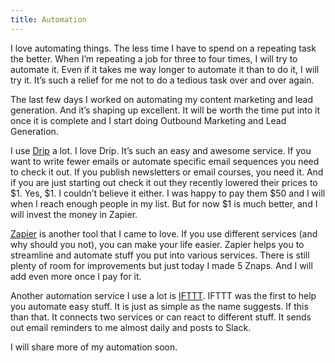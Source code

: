```yaml
---
title: Automation
---
```

I love automating things. The less time I have to spend on a repeating task the better. When I’m repeating a job for three to four times, I will try to automate it. Even if it takes me way longer to automate it than to do it, I will try it. It’s such a relief for me not to do a tedious task over and over again.

The last few days I worked on automating my content marketing and lead generation. And it’s shaping up excellent. It will be worth the time put into it once it is complete and I start doing Outbound Marketing and Lead Generation.

I use [Drip](https://getdrip.com) a lot. I love Drip. It’s such an easy and awesome service. If you want to write fewer emails or automate specific email sequences you need to check it out. If you publish newsletters or email courses, you need it.
And if you are just starting out check it out they recently lowered their prices to $1. Yes, $1. I couldn’t believe it either. I was happy to pay them $50 and I will when I reach enough people in my list. But for now $1 is much better, and I will invest the money in Zapier. 

[Zapier](https://zapier.com) is another tool that I came to love. If you use different services (and why should you not), you can make your life easier. Zapier helps you to streamline and automate stuff you put into various services. 
There is still plenty of room for improvements but just today I made 5 Znaps. And I will add even more once I pay for it. 

Another automation service I use a lot is [IFTTT](https://ifttt.com). IFTTT was the first to help you automate easy stuff. It is just as simple as the name suggests. If this than that. It connects two services or can react to different stuff. It sends out email reminders to me almost daily and posts to Slack. 

I will share more of my automation soon.
